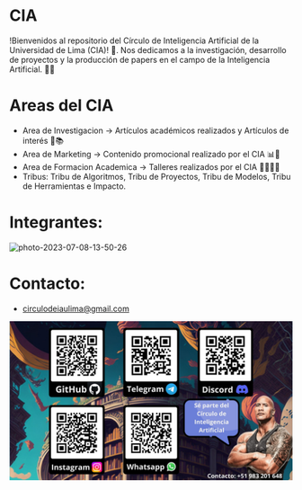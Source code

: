 # CIA
!Bienvenidos al repositorio del Círculo de Inteligencia Artificial de la Universidad de Lima (CIA)! 👋. Nos dedicamos a la investigación, desarrollo de proyectos y la producción de papers en el campo de la Inteligencia Artificial. 🤖🔬

# Areas del CIA
- Area de Investigacion -> Artículos académicos realizados y Artículos de interés 📄📚
- Area de Marketing -> Contenido promocional realizado por el CIA 📊📣
- Area de Formacion Academica -> Talleres realizados por el CIA 👩‍🏫👨‍🏫
- Tribus: Tribu de Algoritmos, Tribu de Proyectos, Tribu de Modelos, Tribu de Herramientas e Impacto.

# Integrantes:
<img src="https://i.ibb.co/6Bmt271/photo-2023-07-08-13-50-26.jpg" alt="photo-2023-07-08-13-50-26" style="display: block; margin-left: auto; margin-right: auto;">

# Contacto:
- circulodeiaulima@gmail.com

![AI for Everyone](Contenido_Adicional/AI_FOR_EVERYONE_1.jpg)